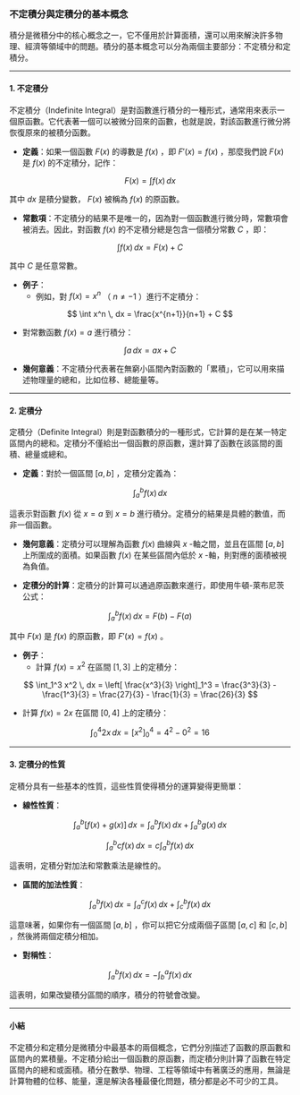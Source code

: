### **不定積分與定積分的基本概念**

積分是微積分中的核心概念之一，它不僅用於計算面積，還可以用來解決許多物理、經濟等領域中的問題。積分的基本概念可以分為兩個主要部分：不定積分和定積分。

---

#### **1. 不定積分**

不定積分（Indefinite Integral）是對函數進行積分的一種形式，通常用來表示一個原函數。它代表著一個可以被微分回來的函數，也就是說，對該函數進行微分將恢復原來的被積分函數。

- **定義**：如果一個函數  $F(x)$  的導數是  $f(x)$ ，即  $F'(x) = f(x)$ ，那麼我們說  $F(x)$  是  $f(x)$  的不定積分，記作：

```math
  F(x) = \int f(x) \, dx

```
  其中  $dx$  是積分變數， $F(x)$  被稱為  $f(x)$  的原函數。

- **常數項**：不定積分的結果不是唯一的，因為對一個函數進行微分時，常數項會被消去。因此，對函數  $f(x)$  的不定積分總是包含一個積分常數  $C$ ，即：

```math
  \int f(x) \, dx = F(x) + C

```
  其中  $C$  是任意常數。

- **例子**：
  - 例如，對  $f(x) = x^n$ （ $n \neq -1$ ）進行不定積分：

```math
    \int x^n \, dx = \frac{x^{n+1}}{n+1} + C

```
  - 對常數函數  $f(x) = a$  進行積分：

```math
    \int a \, dx = ax + C

```

- **幾何意義**：不定積分代表著在無窮小區間內對函數的「累積」，它可以用來描述物理量的總和，比如位移、總能量等。

---

#### **2. 定積分**

定積分（Definite Integral）則是對函數積分的一種形式，它計算的是在某一特定區間內的總和。定積分不僅給出一個函數的原函數，還計算了函數在該區間的面積、總量或總和。

- **定義**：對於一個區間  $[a, b]$ ，定積分定義為：

```math
  \int_a^b f(x) \, dx

```
  這表示對函數  $f(x)$  從  $x = a$  到  $x = b$  進行積分。定積分的結果是具體的數值，而非一個函數。

- **幾何意義**：定積分可以理解為函數  $f(x)$  曲線與  $x$ -軸之間，並且在區間  $[a, b]$  上所圍成的面積。如果函數  $f(x)$  在某些區間內低於  $x$ -軸，則對應的面積被視為負值。

- **定積分的計算**：定積分的計算可以通過原函數來進行，即使用牛頓-萊布尼茨公式：

```math
  \int_a^b f(x) \, dx = F(b) - F(a)

```
  其中  $F(x)$  是  $f(x)$  的原函數，即  $F'(x) = f(x)$ 。

- **例子**：
  - 計算  $f(x) = x^2$  在區間  $[1, 3]$  上的定積分：

```math
    \int_1^3 x^2 \, dx = \left[ \frac{x^3}{3} \right]_1^3 = \frac{3^3}{3} - \frac{1^3}{3} = \frac{27}{3} - \frac{1}{3} = \frac{26}{3}

```
  - 計算  $f(x) = 2x$  在區間  $[0, 4]$  上的定積分：

```math
    \int_0^4 2x \, dx = \left[ x^2 \right]_0^4 = 4^2 - 0^2 = 16

```

---

#### **3. 定積分的性質**

定積分具有一些基本的性質，這些性質使得積分的運算變得更簡單：

- **線性性質**：

```math
  \int_a^b [f(x) + g(x)] \, dx = \int_a^b f(x) \, dx + \int_a^b g(x) \, dx

```

```math
  \int_a^b c f(x) \, dx = c \int_a^b f(x) \, dx

```
  這表明，定積分對加法和常數乘法是線性的。

- **區間的加法性質**：

```math
  \int_a^b f(x) \, dx = \int_a^c f(x) \, dx + \int_c^b f(x) \, dx

```
  這意味著，如果你有一個區間  $[a, b]$ ，你可以把它分成兩個子區間  $[a, c]$  和  $[c, b]$ ，然後將兩個定積分相加。

- **對稱性**：

```math
  \int_a^b f(x) \, dx = - \int_b^a f(x) \, dx

```
  這表明，如果改變積分區間的順序，積分的符號會改變。

---

#### **小結**

不定積分和定積分是微積分中最基本的兩個概念，它們分別描述了函數的原函數和區間內的累積量。不定積分給出一個函數的原函數，而定積分則計算了函數在特定區間內的總和或面積。積分在數學、物理、工程等領域中有著廣泛的應用，無論是計算物體的位移、能量，還是解決各種最優化問題，積分都是必不可少的工具。